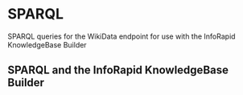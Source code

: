# SPARQL
SPARQL queries for the WikiData endpoint for use with the InfoRapid KnowledgeBase Builder


SPARQL and the InfoRapid KnowledgeBase Builder
----------------------------------------------
